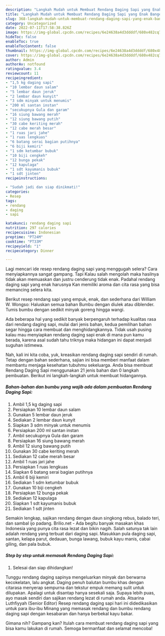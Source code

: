 ```yaml
---
description: "Langkah Mudah untuk Membuat Rendang Daging Sapi yang Enak Banget "
title: "Langkah Mudah untuk Membuat Rendang Daging Sapi yang Enak Banget "
slug: 368-langkah-mudah-untuk-membuat-rendang-daging-sapi-yang-enak-banget
category: Uncategorized
date: 2022-07-11T17:58:38.826Z
image: https://img-global.cpcdn.com/recipes/6e24638a4d3ddddf/680x482cq70/rendang-daging-sapi-foto-resep-utama.jpg
hideToc: false
enableToc: true
enableTocContent: false
thumbnail: https://img-global.cpcdn.com/recipes/6e24638a4d3ddddf/680x482cq70/rendang-daging-sapi-foto-resep-utama.jpg
cover: https://img-global.cpcdn.com/recipes/6e24638a4d3ddddf/680x482cq70/rendang-daging-sapi-foto-resep-utama.jpg
author: Admin
authorAv: notfound
ratingvalue: 3.4
reviewcount: 11
recipeingredient:
- "1,5 kg daging sapi"
- "10 lembar daun salam"
- "5 lembar daun jeruk"
- "2 lembar daun kunyit"
- "3 sdm minyak untuk menumis"
- "200 ml santan instan"
- "secukupnya Gula dan garam"
- "16 siung bawang merah"
- "12 siung bawang putih"
- "30 cabe keriting merah"
- "12 cabe merah besar"
- "1 ruas jari jahe"
- "1 ruas lengkuas"
- "6 batang serai bagian putihnya"
- "6 biji kemiri"
- "1 sdm ketumbar bubuk"
- "10 biji cengkeh"
- "12 bunga pekak"
- "12 kapulaga"
- "1 sdt kayumanis bubuk"
- "1 sdt jinten"
recipeinstructions:

- "Sudah jadi dan siap dinikmati!"
categories:
- Resep
tags:
- rendang
- daging
- sapi

katakunci: rendang daging sapi 
nutrition: 297 calories
recipecuisine: Indonesian
preptime: "PT24M"
cooktime: "PT33M"
recipeyield: "1"
recipecategory: Dinner

---
```



Lagi mencari ide resep rendang daging sapi yang menggugah selera? Cara menyiapkannya sangat gampang. Tapi Kalau salah mengolah maka hasilnya tidak akan memuaskan dan justru cenderung tidak enak. Padahal rendang daging sapi yang enak harusnya Kan memiliki aroma dan cita rasa yang bisa memancing selera kita.


Berikut resep rendang sapi yang empuk, enak, dan sederhana dari William W. Wongso: Haluskan semua bahan Bumbu dengan diulek atau diblender. Tumis bumbu dengan sedikit minyak goreng hingga wangi.

Ada beberapa hal yang sedikit banyak berpengaruh terhadap kualitas rasa dari rendang daging sapi, mulai dari jenis bahan, kedua pemilihan bahan segar hingga cara membuat dan menghidangkannya. Tidak usah pusing kalau mau menyiapkan rendang daging sapi enak di mana pun kamu berada, karena asal sudah tahu triknya maka hidangan ini dapat menjadi suguhan istimewa.


Nah, kali ini kita coba, yuk, kreasikan rendang daging sapi sendiri di rumah. Tetap dengan bahan sederhana, sajian ini bisa memberi manfaat dalam membantu menjaga kesehatan tubuhmu sekeluarga. Anda bisa membuat Rendang Daging Sapi menggunakan 21 jenis bahan dan 0 langkah pembuatan. Berikut ini langkah-langkah untuk membuat hidangannya.

<!--inarticleads1-->

##### Bahan-bahan dan bumbu yang wajib ada dalam pembuatan Rendang Daging Sapi:

1. Ambil 1,5 kg daging sapi
1. Persiapkan 10 lembar daun salam
1. Gunakan 5 lembar daun jeruk
1. Sediakan 2 lembar daun kunyit
1. Siapkan 3 sdm minyak untuk menumis
1. Persiapkan 200 ml santan instan
1. Ambil secukupnya Gula dan garam
1. Persiapkan 16 siung bawang merah
1. Ambil 12 siung bawang putih
1. Gunakan 30 cabe keriting merah
1. Sediakan 12 cabe merah besar
1. Ambil 1 ruas jari jahe
1. Persiapkan 1 ruas lengkuas
1. Siapkan 6 batang serai bagian putihnya
1. Ambil 6 biji kemiri
1. Sediakan 1 sdm ketumbar bubuk
1. Gunakan 10 biji cengkeh
1. Persiapkan 12 bunga pekak
1. Sediakan 12 kapulaga
1. Siapkan 1 sdt kayumanis bubuk
1. Sediakan 1 sdt jinten


Semakin lengkap, sajikan rendang dengan daun singkong rebus, balado teri, dan sambal ijo padang. Brilio.net - Ada begitu banyak masakan khas Indonesia yang punya cita rasa lezat dan bikin nagih. Salah satunya tak lain adalah rendang yang terbuat dari daging sapi. Masukkan pula daging sapi, santan, kelapa parut, dedauan, bunga lawang, bubuk kayu manis, cabai giling, dan pala bubuk. 

<!--inarticleads2-->

##### Step by step untuk memasak Rendang Daging Sapi:


1. Selesai dan siap dihidangkan!

Tunggu rendang daging sapinya mengeluarkan minyak dan berwarna kecokelatan, lalu angkat. Daging penuh balutan bumbu khas dengan citarasa menyerap sempurna dan tekstur empuk memang sulit untuk dilupakan. Apalagi untuk disantap hanya sesekali saja. Supaya lebih puas, ayo masak sendiri dan sajikan rendang lezat di rumah anda. Atsarina Luthfiyyah (Senior Editor) Resep rendang daging sapi hari ini didedikasikan untuk para ibu-ibu Minang yang memasak rendang dan bumbu rendang daging sapi dengan kesabaran dan hanya berbekal kayu bakar. 

Gimana nih? Gampang kan? Itulah cara membuat rendang daging sapi yang bisa kamu lakukan di rumah. Semoga bermanfaat dan selamat mencoba!

